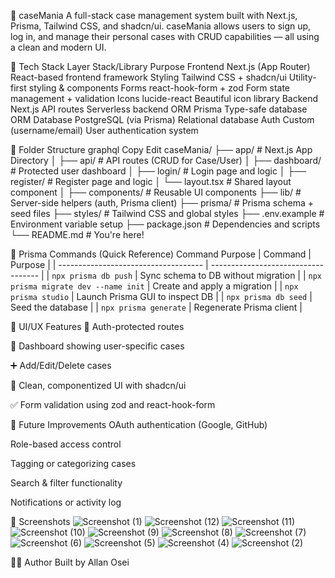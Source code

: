 🧠 caseMania
A full-stack case management system built with Next.js, Prisma, Tailwind CSS, and shadcn/ui. caseMania allows users to sign up, log in, and manage their personal cases with CRUD capabilities — all using a clean and modern UI.

🚀 Tech Stack
Layer	Stack/Library	Purpose
Frontend	Next.js (App Router)	React-based frontend framework
Styling	Tailwind CSS + shadcn/ui	Utility-first styling & components
Forms	react-hook-form + zod	Form state management + validation
Icons	lucide-react	Beautiful icon library
Backend	Next.js API routes	Serverless backend
ORM	Prisma	Type-safe database ORM
Database	PostgreSQL (via Prisma)	Relational database
Auth	Custom (username/email)	User authentication system

📁 Folder Structure
graphql
Copy
Edit
caseMania/
├── app/                  # Next.js App Directory
│   ├── api/              # API routes (CRUD for Case/User)
│   ├── dashboard/        # Protected user dashboard
│   ├── login/            # Login page and logic
│   ├── register/         # Register page and logic
│   └── layout.tsx        # Shared layout component
│
├── components/           # Reusable UI components
├── lib/                  # Server-side helpers (auth, Prisma client)
├── prisma/               # Prisma schema + seed files
├── styles/               # Tailwind CSS and global styles
├── .env.example          # Environment variable setup
├── package.json          # Dependencies and scripts
└── README.md             # You're here!

🧪 Prisma Commands (Quick Reference)
Command	Purpose
| Command                              | Purpose                             |
| ------------------------------------ | ----------------------------------- |
| `npx prisma db push`                 | Sync schema to DB without migration |
| `npx prisma migrate dev --name init` | Create and apply a migration        |
| `npx prisma studio`                  | Launch Prisma GUI to inspect DB     |
| `npx prisma db seed`                 | Seed the database                   |
| `npx prisma generate`                | Regenerate Prisma client            |


🧰 UI/UX Features
🔐 Auth-protected routes

📄 Dashboard showing user-specific cases

➕ Add/Edit/Delete cases

🧼 Clean, componentized UI with shadcn/ui

✅ Form validation using zod and react-hook-form

🔮 Future Improvements
OAuth authentication (Google, GitHub)

Role-based access control

Tagging or categorizing cases

Search & filter functionality

Notifications or activity log

📸 Screenshots
![Screenshot (1)](https://github.com/user-attachments/assets/45691f3a-2c1e-4350-8f94-bf582e3fce66)
![Screenshot (12)](https://github.com/user-attachments/assets/5063f23c-da67-480f-8b44-1b0d82bf5ca0)
![Screenshot (11)](https://github.com/user-attachments/assets/bc79843e-db73-4e4e-b61e-b178dd732a5e)
![Screenshot (10)](https://github.com/user-attachments/assets/fa9a1c04-6ddc-4977-b823-927a2713df42)
![Screenshot (9)](https://github.com/user-attachments/assets/6cde000c-4f44-46c2-a09d-62b6795d0af9)
![Screenshot (8)](https://github.com/user-attachments/assets/091377dd-7d00-4254-bbf2-a9103bb0eaec)
![Screenshot (7)](https://github.com/user-attachments/assets/b39bed54-ae8c-402a-a26c-021b7b5d5fad)
![Screenshot (6)](https://github.com/user-attachments/assets/7b1c2f00-dfd3-4bc8-90d6-a1dffc033904)
![Screenshot (5)](https://github.com/user-attachments/assets/6f7921ec-5d15-445a-8aa2-87ff8f9084e2)
![Screenshot (4)](https://github.com/user-attachments/assets/54e243a7-8e18-4766-8470-b15533b3b061)
![Screenshot (2)](https://github.com/user-attachments/assets/05275fdf-3280-4d9b-b398-d66ca1b88337)



🧑‍💻 Author
Built by Allan Osei
